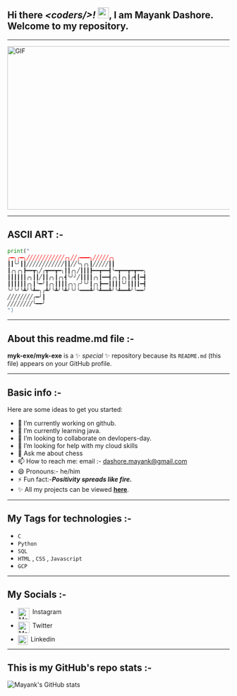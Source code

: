 ## **Hi there _\<coders/>!_ <img src="https://media.giphy.com/media/hvRJCLFzcasrR4ia7z/giphy.gif" width="25px">, I am Mayank Dashore.<br>Welcome to my repository.**
---
<img align="center" alt="GIF" src="https://github.com/abhisheknaiidu/abhisheknaiidu/blob/master/code.gif?raw=true" width="600" height="370">

---

## **ASCII ART :-**
```python 
print("
╭━╮╭━╮╱╱╱╱╱╱╱╱╱╱╱╱╭╮╱╱╭━━━╮╱╱╱╱╱╭╮
┃┃╰╯┃┃╱╱╱╱╱╱╱╱╱╱╱╱┃┃╱╱╰╮╭╮┃╱╱╱╱╱┃┃
┃╭╮╭╮┣━━┳╮╱╭┳━━┳━╮┃┃╭╮╱┃┃┃┣━━┳━━┫╰━┳━━┳━┳━━╮
┃┃┃┃┃┃╭╮┃┃╱┃┃╭╮┃╭╮┫╰╯╯╱┃┃┃┃╭╮┃━━┫╭╮┃╭╮┃╭┫┃━┫
┃┃┃┃┃┃╭╮┃╰━╯┃╭╮┃┃┃┃╭╮╮╭╯╰╯┃╭╮┣━━┃┃┃┃╰╯┃┃┃┃━┫
╰╯╰╯╰┻╯╰┻━╮╭┻╯╰┻╯╰┻╯╰╯╰━━━┻╯╰┻━━┻╯╰┻━━┻╯╰━━╯
╱╱╱╱╱╱╱╱╭━╯┃
╱╱╱╱╱╱╱╱╰━━╯
")

```
---
## **About this readme.md file :-**
**myk-exe/myk-exe** is a ✨ _special_ ✨ repository because its `README.md` (this file) appears on your GitHub profile.

---
## **Basic info :-**

Here are some ideas to get you started:

- 🔭 I’m currently working on github.
- 🌱 I’m currently learning java.
- 👯 I’m looking to collaborate on devlopers-day.
- 🤔 I’m looking for help with my cloud skills
- 💬 Ask me about chess
- 📫 How to reach me: email :- dashore.mayank@gmail.com
- 😄 Pronouns:- he/him
- ⚡ Fun fact:-_**Positivity spreads like fire.**_
- ✨ All my projects can be viewed [**here**](https://github.com/myk-exe).

---
## **My Tags for technologies :-**
- `C`
- `Python` 
-  `SQL` 
-  `HTML` , `CSS` , `Javascript` 
-  `GCP` 

---
## **My Socials :-**
- &#160;Instagram<a href="https://www.instagram.com/hanjimaimayank/">
  <img align="left" alt="Mayank's instagram" width="26px" src="https://raw.githubusercontent.com/hussainweb/hussainweb/main/icons/instagram.png" />
</a>
            
- &#160;Twitter<a href="https://twitter.com/aaahchii">
  <img align="left" alt="Mayank's Twitter" width="26px" src="https://raw.githubusercontent.com/peterthehan/peterthehan/master/assets/twitter.svg" />
</a>


- &#160;Linkedin <a href="https://in.linkedin.com/in/mayank-dashore-a95405214">
  <img align="left" alt="Abhishek's LinkedIN" width="22px" src="https://raw.githubusercontent.com/peterthehan/peterthehan/master/assets/linkedin.svg" />
</a>



---
## **This is my GitHub's repo stats :-**
![Mayank's GitHub stats](https://github-readme-stats.vercel.app/api?username=myk-exe)

